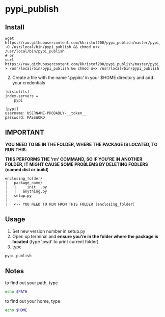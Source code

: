 # pypi_publish

## Install
~~~~shell
wget https://raw.githubusercontent.com/kkristof200/pypi_publish/master/pypi_publish -O /usr/local/bin/pypi_publish && chmod u+x /usr/local/bin/pypi_publish
# or
curl https://raw.githubusercontent.com/kkristof200/pypi_publish/master/pypi_publish > /usr/local/bin/pypi_publish && chmod u+x /usr/local/bin/pypi_publish
~~~~

2. Create a file with the name '.pypirc' in your $HOME directory and add your credentials
~~~~
[distutils]
index-servers =
    pypi

[pypi]
username: USERNAME-PROBABLY-__token__
password: PASSWORD
~~~~


## IMPORTANT
__YOU NEED TO BE IN THE FOLDER, WHERE THE PACKAGE IS LOCATED, TO RUN THIS.__

__THIS PERFORMS THE 'rm' COMMAND, SO IF YOU'RE IN ANOTHER FOLDER, IT MIGHT CAUSE SOME PROBLEMS BY DELETING FODLERS (named dist or build)__

~~~~
enclosing_folder/
|   package_name/
|   |   __init__.py
|   |   anything.py
|   setup.py
|   ...
|   <-- YOU NEED TO RUN FROM THIS FOLDER (enclosing_folder)
~~~~

## Usage
1. Set new version number in setup.py
2. Open up terminal and __ensure you're in the folder where the package is located__ (type 'pwd' to print current folder)
3. type
~~~~Bash
pypi_publish
~~~~

## Notes
to find out your path, type
~~~~Bash
echo $PATH
~~~~
to find out your home, type
~~~~Bash
echo $HOME
~~~~
